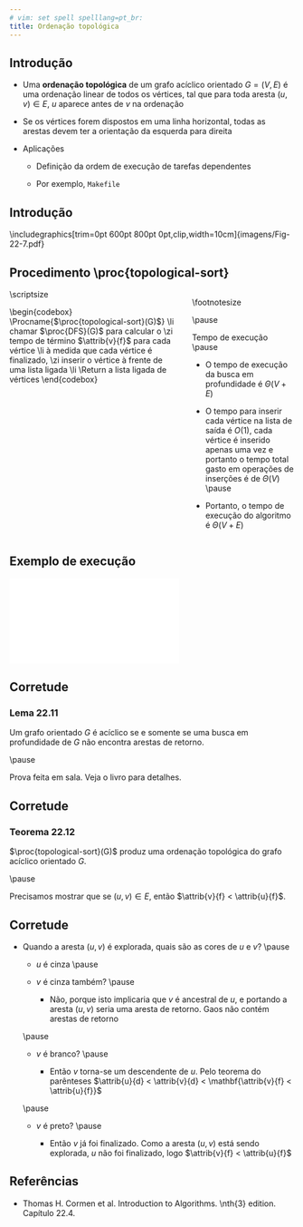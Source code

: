 ```yaml
---
# vim: set spell spelllang=pt_br:
title: Ordenação topológica
---
```


## Introdução

- Uma **ordenação topológica** de um grafo acíclico orientado $G = (V, E)$
  é uma ordenação linear de todos os vértices, tal que para toda aresta $(u, v)
  \in E$, $u$ aparece antes de $v$ na ordenação

- Se os vértices forem dispostos em uma linha horizontal, todas as arestas
  devem ter a orientação da esquerda para direita

- Aplicações

    - Definição da ordem de execução de tarefas dependentes

    - Por exemplo, `Makefile`


## Introdução

\includegraphics[trim=0pt 600pt 800pt 0pt,clip,width=10cm]{imagens/Fig-22-7.pdf}


## Procedimento \proc{topological-sort}

<div class="columns">
<div class="column" width="45%">
\scriptsize

\begin{codebox}
  \Procname{$\proc{topological-sort}(G)$}
  \li chamar $\proc{DFS}(G)$ para calcular o
  \zi     tempo de término $\attrib{v}{f}$ para cada vértice
  \li à medida que cada vértice é finalizado,
  \zi     inserir o vértice à frente de uma lista ligada
  \li \Return a lista ligada de vértices
\end{codebox}

</div>

<div class="column" width="55%">

\footnotesize

\pause

Tempo de execução \pause

- O tempo de execução da busca em profundidade é $\Theta(V + E)$

- O tempo para inserir cada vértice na lista de saída é $O(1)$, cada vértice
  é inserido apenas uma vez e portanto o tempo total gasto em operações de
  inserções é de $\Theta(V)$ \pause

- Portanto, o tempo de execução do algoritmo é $\Theta(V + E)$

</div>
</div>


## Exemplo de execução

![](imagens/Fig-22-7.pdf)


## Corretude

### Lema 22.11

Um grafo orientado $G$ é acíclico se e somente se uma busca em profundidade de
$G$ não encontra arestas de retorno.

\pause

Prova feita em sala. Veja o livro para detalhes.


## Corretude

### Teorema 22.12

$\proc{topological-sort}(G)$ produz uma ordenação topológica do grafo acíclico
orientado $G$.

\pause

Precisamos mostrar que se $(u, v) \in E$, então $\attrib{v}{f} < \attrib{u}{f}$.


## Corretude

- Quando a aresta $(u, v)$ é explorada, quais são as cores de $u$ e $v$? \pause

    - $u$ é cinza \pause

    - $v$ é cinza também? \pause

        - Não, porque isto implicaria que $v$ é ancestral de $u$, e portando a
          aresta $(u, v)$ seria uma aresta de retorno. Gaos não contém arestas
          de retorno

    \pause

    - $v$ é branco? \pause

        - Então $v$ torna-se um descendente de $u$. Pelo teorema do parênteses
          $\attrib{u}{d} < \attrib{v}{d} < \mathbf{\attrib{v}{f} < \attrib{u}{f}}$

    \pause

    - $v$ é preto? \pause

        - Então $v$ já foi finalizado. Como a aresta $(u, v)$ está sendo
          explorada, $u$ não foi finalizado, logo $\attrib{v}{f} < \attrib{u}{f}$


## Referências

- Thomas H. Cormen et al. Introduction to Algorithms. \nth{3} edition. Capítulo 22.4.
